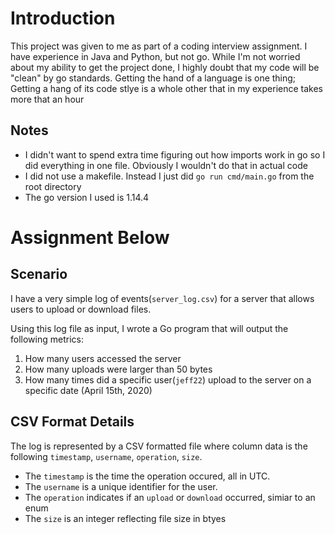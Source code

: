 # Introduction

This project was given to me as part of a coding interview assignment. I have experience in Java and Python, but not go. While I'm not worried about my ability to get the project done, I highly doubt that my code will be "clean" by go standards. Getting the hand of a language is one thing; Getting a hang of its code stlye is a whole other that in my experience takes more that an hour


## Notes
* I didn't want to spend extra time figuring out how imports work in go so I did everything in one file. Obviously I wouldn't do that in actual code
* I did not use a makefile. Instead I just did `go run cmd/main.go` from the root directory
* The go version I used is 1.14.4
  

# Assignment Below

## Scenario

I have a very simple log of events(`server_log.csv`) for a server that allows users to upload or download files.


Using this log file as input, I wrote a Go program that will output the following metrics:

1. How many users accessed the server
2. How many uploads were larger than 50 bytes
3. How many times did a specific user(`jeff22`) upload to the server on a specific date (April 15th, 2020)


## CSV Format Details
The log is represented by a CSV formatted file where column data is the following `timestamp`, `username`, `operation`, `size`.

- The `timestamp` is the time the operation occured, all in UTC.
- The `username` is a unique identifier for the user.
- The `operation` indicates if an `upload` or `download` occurred, simiar to an enum
- The `size` is an integer reflecting file size in btyes


